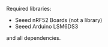 Required libraries:

- Seeed nRF52 Boards (not a library)
- Seeed Arduino LSM6DS3

and all dependencies.